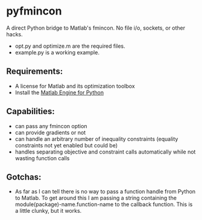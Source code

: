 # pyfmincon
A direct Python bridge to Matlab's fmincon.  No file i/o, sockets, or other hacks.

- opt.py and optimize.m are the required files.
- example.py is a working example.

## Requirements:
- A license for Matlab and its optimization toolbox
- Install the [Matlab Engine for Python](http://www.mathworks.com/help/matlab/matlab_external/install-the-matlab-engine-for-python.html)

## Capabilities:
- can pass any fmincon option
- can provide gradients or not
- can handle an arbitrary number of inequality constraints (equality constraints not yet enabled but could be)
- handles separating objective and constraint calls automatically while not wasting function calls

## Gotchas:
- As far as I can tell there is no way to pass a function handle from Python to Matlab. To get around this I am passing a string containing the module(package)-name.function-name to the callback function.  This is a little clunky, but it works.
